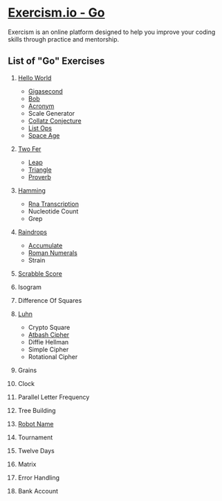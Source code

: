 # [Exercism.io - Go](https://exercism.io/tracks/go)

Exercism is an online platform designed to help you improve your coding skills through practice and mentorship.

## List of "Go" Exercises


1. [Hello World](hello-world)
	- [Gigasecond](gigasecond)
	- [Bob](bob)
	- [Acronym](acronym)
	- Scale Generator
	- [Collatz Conjecture](collatz-conjecture)
	- [List Ops](list-ops)
	- [Space Age](space-age)

1. [Two Fer](two-fer)
	- [Leap](leap)
	- [Triangle](triangle)
	- [Proverb](proverb)

1. [Hamming](hamming)
	- [Rna Transcription](rna-transcription)
	- Nucleotide Count
	- Grep

1. [Raindrops](raindrops)
	- [Accumulate](accumulate)
	- [Roman Numerals](roman-numerals)
	- Strain

1. [Scrabble Score](scrabble-score)

1. Isogram

1. Difference Of Squares

1. [Luhn](luhn)
	- Crypto Square
	- [Atbash Cipher](atbash-cipher)
	- Diffie Hellman
	- Simple Cipher
	- Rotational Cipher

1. Grains

1. Clock

1. Parallel Letter Frequency

1. Tree Building

1. [Robot Name](robot-name)

1. Tournament

1. Twelve Days

1. Matrix

1. Error Handling

1. Bank Account

